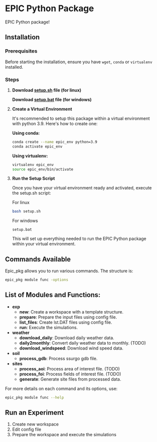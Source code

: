 # EPIC Python Package

EPIC Python package! 

## Installation

### Prerequisites

Before starting the installation, ensure you have `wget`, `conda` or `virtualenv` installed.



### Steps

1. **Download [setup.sh](setup.sh) file (for linux)**

   **Download [setup.bat](setup.bat) file (for windows)**

2. **Create a Virtual Environment**

   It's recommended to setup this package within a virtual environment with python 3.9. Here's how to create one:

   **Using conda:**
   ```bash
   conda create --name epic_env python=3.9
   conda activate epic_env
   ```

   **Using virtualenv:**
   ```bash
   virtualenv epic_env
   source epic_env/bin/activate
   ```
   
3. **Run the Setup Script**

    Once you have your virtual environment ready and activated, execute the setup.sh script:

    For linux
    ```bash
    bash setup.sh
    ```

    For windows
    ```
    setup.bat
    ```

    This will set up everything needed to run the EPIC Python package within your virtual environment.

## Commands Available

Epic_pkg allows you to run various commands. The structure is:

```bash
epic_pkg module func -options
```
## List of Modules and Functions:

- **exp**
  - **new**: Create a workspace with a template structure.
  - **prepare**: Prepare the input files using config file.
  - **list_files**: Create lst.DAT files using config file.
  - **run**: Execute the simulations.
- **weather**
  - **download_daily**: Download daily weather data. 
  - **daily2monthly**: Convert daily weather data to monthly. (TODO)
  - **download_windspeed**: Download wind speed data.
- **soil**
  - **process_gdb**: Process ssurgo gdb file.
- **sites**
  - **process_aoi**: Process area of interest file.  (TODO)
  - **process_foi**: Process fields of interest file.  (TODO)
  - **generate**: Generate site files from processed data.

For more details on each command and its options, use:
```bash
epic_pkg module func --help
```

## Run an Experiment
1. Create new workspace
2. Edit config file
3. Prepare the workspace and execute the simulations
